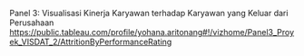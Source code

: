 Panel 3: Visualisasi Kinerja Karyawan terhadap Karyawan yang Keluar dari Perusahaan https://public.tableau.com/profile/yohana.aritonang#!/vizhome/Panel3_Proyek_VISDAT_2/AttritionByPerformanceRating
